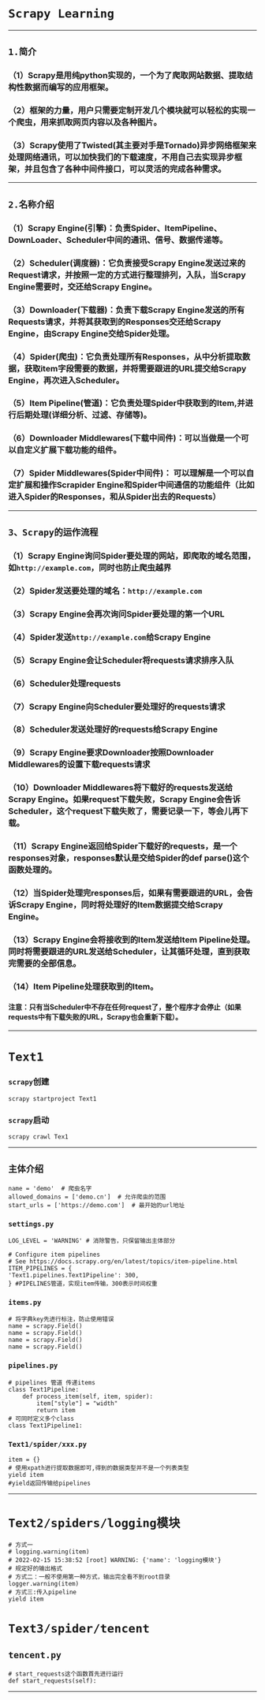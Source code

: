 # `Scrapy Learning`
****
## `1.简介`
### （1）Scrapy是用纯python实现的，一个为了爬取网站数据、提取结构性数据而编写的应用框架。
### （2）框架的力量，用户只需要定制开发几个模块就可以轻松的实现一个爬虫，用来抓取网页内容以及各种图片。
### （3）Scrapy使用了Twisted(其主要对手是Tornado)异步网络框架来处理网络通讯，可以加快我们的下载速度，不用自己去实现异步框架，并且包含了各种中间件接口，可以灵活的完成各种需求。
****
## `2.名称介绍`
### （1）Scrapy Engine(引擎)：负责Spider、ItemPipeline、DownLoader、Scheduler中间的通讯、信号、数据传递等。
### （2）Scheduler(调度器)：它负责接受Scrapy Engine发送过来的Request请求，并按照一定的方式进行整理排列，入队，当Scrapy Engine需要时，交还给Scrapy Engine。
### （3）Downloader(下载器)：负责下载Scrapy Engine发送的所有Requests请求，并将其获取到的Responses交还给Scrapy Engine，由Scrapy Engine交给Spider处理。
### （4）Spider(爬虫)：它负责处理所有Responses，从中分析提取数据，获取item字段需要的数据，并将需要跟进的URL提交给Scrapy Engine，再次进入Scheduler。
### （5）Item Pipeline(管道)：它负责处理Spider中获取到的Item,并进行后期处理(详细分析、过滤、存储等)。
### （6）Downloader Middlewares(下载中间件)：可以当做是一个可以自定义扩展下载功能的组件。
### （7）Spider Middlewares(Spider中间件)： 可以理解是一个可以自定扩展和操作Scrapider Engine和Spider中间通信的功能组件（比如进入Spider的Responses，和从Spider出去的Requests）
****
## `3、Scrapy的运作流程`
### （1）Scrapy Engine询问Spider要处理的网站，即爬取的域名范围，如`http://example.com`，同时也防止爬虫越界
### （2）Spider发送要处理的域名：`http://example.com`
### （3）Scrapy Engine会再次询问Spider要处理的第一个URL
### （4）Spider发送`http://example.com`给Scrapy Engine
### （5）Scrapy Engine会让Scheduler将requests请求排序入队
### （6）Scheduler处理requests
### （7）Scrapy Engine向Scheduler要处理好的requests请求
### （8）Scheduler发送处理好的requests给Scrapy Engine
### （9）Scrapy Engine要求Downloader按照Downloader Middlewares的设置下载requests请求
### （10）Downloader Middlewares将下载好的requests发送给Scrapy Engine。如果request下载失败，Scrapy Engine会告诉Scheduler，这个request下载失败了，需要记录一下，等会儿再下载。
### （11）Scrapy Engine返回给Spider下载好的requests，是一个responses对象，responses默认是交给Spider的def parse()这个函数处理的。
### （12）当Spider处理完responses后，如果有需要跟进的URL，会告诉Scrapy Engine，同时将处理好的Item数据提交给Scrapy Engine。
### （13）Scrapy Engine会将接收到的Item发送给Item Pipeline处理。同时将需要跟进的URL发送给Scheduler，让其循环处理，直到获取完需要的全部信息。
### （14）Item Pipeline处理获取到的Item。
#### 注意：只有当Scheduler中不存在任何request了，整个程序才会停止（如果requests中有下载失败的URL，Scrapy也会重新下载）。
****
# `Text1`
### `scrapy`创建
    scrapy startproject Text1
### `scrapy`启动
    scrapy crawl Tex1
****
## `主体介绍`
    name = 'demo'  # 爬虫名字
    allowed_domains = ['demo.cn']  # 允许爬虫的范围
    start_urls = ['https://demo.com']  # 最开始的url地址
### `settings.py`
    LOG_LEVEL = 'WARNING' # 消除警告，只保留输出主体部分
    
    # Configure item pipelines
    # See https://docs.scrapy.org/en/latest/topics/item-pipeline.html
    ITEM_PIPELINES = {
    'Text1.pipelines.Text1Pipeline': 300,
    } #PIPELINES管道，实现item传输，300表示时间权重
### `items.py`
    # 将字典key先进行标注，防止使用错误
    name = scrapy.Field()
    name = scrapy.Field()
    name = scrapy.Field()
    name = scrapy.Field()
### `pipelines.py`
    # pipelines 管道 传递items
    class Text1Pipeline:
        def process_item(self, item, spider):
            item["style"] = "width"
            return item
    # 可同时定义多个class
    class Text1Pipeline1:
### `Text1/spider/xxx.py`
    item = {}
    # 使用xpath进行提取数据即可,得到的数据类型并不是一个列表类型
    yield item
    #yield返回传输给pipelines
****
# `Text2/spiders/logging模块`
    # 方式一
    # logging.warning(item)
    # 2022-02-15 15:38:52 [root] WARNING: {'name': 'logging模块'}
    # 规定好的输出格式
    # 方式二：一般不使用第一种方式，输出完全看不到root目录
    logger.warning(item)
    # 方式三:传入pipeline
    yield item
# `Text3/spider/tencent`
## `tencent.py`
    # start_requests这个函数首先进行运行
    def start_requests(self):
**** 


